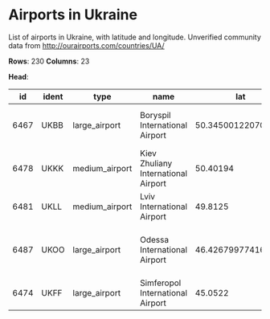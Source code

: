 # Airports in Ukraine

List of airports in Ukraine, with latitude and longitude. Unverified community data from http://ourairports.com/countries/UA/

**Rows**: 230
**Columns**: 23

**Head**:

|id         |ident  |type                |name                                                  |lat               |long              |elevation_ft|continent|country_name|iso_country|region_name       |iso_region|local_region|municipality       |scheduled_service|gps_code|iata_code|local_code|home_link                                              |wikipedia_link                                                     |keywords                                                                                                                                                    |score|last_updated        |
|-----------|-------|--------------------|------------------------------------------------------|------------------|------------------|------------|---------|------------|-----------|------------------|----------|------------|-------------------|-----------------|--------|---------|----------|-------------------------------------------------------|-------------------------------------------------------------------|------------------------------------------------------------------------------------------------------------------------------------------------------------|-----|--------------------|
|6467       |UKBB   |large_airport       |Boryspil International Airport                        |50.345001220703125|30.894699096679688|427         |EU       |Ukraine     |UA         |Kiev              |UA-32     |32          |Kiev               |1                |UKBB    |KBP      |NA        |http://www.airport-borispol.kiev.ua/                   |https://en.wikipedia.org/wiki/Boryspil_International_Airport       |Borispol, Міжнародний аеропорт "Бориспіль"                                                                                                                  |1600 |2009-02-18T19:50:27Z|
|6478       |UKKK   |medium_airport      |Kiev Zhuliany International Airport                   |50.40194          |30.45194          |587         |EU       |Ukraine     |UA         |Kiev              |UA-32     |32          |Kiev               |1                |UKKK    |IEV      |NA        |https://iev.aero/                                      |https://en.wikipedia.org/wiki/Kyiv_International_Airport_(Zhuliany)|Міжнародний аеропорт "Київ"                                                                                                                                 |1050 |2018-09-16T02:24:51Z|
|6481       |UKLL   |medium_airport      |Lviv International Airport                            |49.8125           |23.956100463867188|1071        |EU       |Ukraine     |UA         |Lviv              |UA-46     |46          |Lviv               |1                |UKLL    |LWO      |NA        |http://www.airport.lviv.ua/index.php?id=home&L=1       |https://en.wikipedia.org/wiki/Lviv_International_Airport           |Міжнародний аеропорт "Львів"                                                                                                                                |1200 |2009-02-18T19:52:47Z|
|6487       |UKOO   |large_airport       |Odessa International Airport                          |46.42679977416992 |30.67650032043457 |172         |EU       |Ukraine     |UA         |Odessa            |UA-51     |51          |Odessa             |1                |UKOO    |ODS      |NA        |http://www.airport.od.ua/                              |https://en.wikipedia.org/wiki/Odessa_International_Airport         |Odesa Central, Міжнародний аеропорт Одеса                                                                                                                   |1200 |2009-01-21T23:07:01Z|
|6474       |UKFF   |large_airport       |Simferopol International Airport                      |45.0522           |33.975101         |639         |EU       |Ukraine     |UA         |Crimea            |UA-43     |43          |Simferopol         |1                |UKFF    |SIP      |URFF      |https://new.sipaero.ru/                                |https://en.wikipedia.org/wiki/Simferopol_International_Airport     |NA                                                                                                                                                          |1200 |2021-03-10T08:58:37Z|
